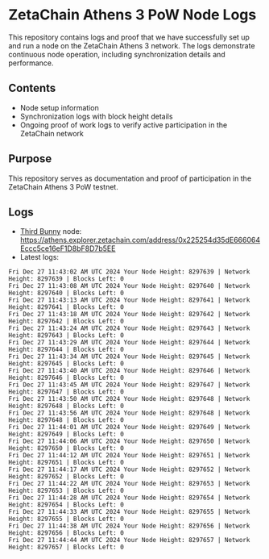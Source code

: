 # ZetaChain Athens 3 PoW Node Logs
This repository contains logs and proof that we have successfully set up and run a node on the ZetaChain Athens 3 network. The logs demonstrate continuous node operation, including synchronization details and performance.

## Contents
- Node setup information
- Synchronization logs with block height details
- Ongoing proof of work logs to verify active participation in the ZetaChain network

## Purpose
This repository serves as documentation and proof of participation in the ZetaChain Athens 3 PoW testnet.

## Logs

- [Third Bunny](https://thirdbunny.xyz/) node: https://athens.explorer.zetachain.com/address/0x225254d35dE666064Eccc5ce16eF1D8bF8D7b5EE
- Latest logs:
```
Fri Dec 27 11:43:02 AM UTC 2024 Your Node Height: 8297639 | Network Height: 8297639 | Blocks Left: 0
Fri Dec 27 11:43:08 AM UTC 2024 Your Node Height: 8297640 | Network Height: 8297640 | Blocks Left: 0
Fri Dec 27 11:43:13 AM UTC 2024 Your Node Height: 8297641 | Network Height: 8297641 | Blocks Left: 0
Fri Dec 27 11:43:18 AM UTC 2024 Your Node Height: 8297642 | Network Height: 8297642 | Blocks Left: 0
Fri Dec 27 11:43:24 AM UTC 2024 Your Node Height: 8297643 | Network Height: 8297643 | Blocks Left: 0
Fri Dec 27 11:43:29 AM UTC 2024 Your Node Height: 8297644 | Network Height: 8297644 | Blocks Left: 0
Fri Dec 27 11:43:34 AM UTC 2024 Your Node Height: 8297645 | Network Height: 8297645 | Blocks Left: 0
Fri Dec 27 11:43:40 AM UTC 2024 Your Node Height: 8297646 | Network Height: 8297646 | Blocks Left: 0
Fri Dec 27 11:43:45 AM UTC 2024 Your Node Height: 8297647 | Network Height: 8297647 | Blocks Left: 0
Fri Dec 27 11:43:50 AM UTC 2024 Your Node Height: 8297648 | Network Height: 8297648 | Blocks Left: 0
Fri Dec 27 11:43:56 AM UTC 2024 Your Node Height: 8297648 | Network Height: 8297648 | Blocks Left: 0
Fri Dec 27 11:44:01 AM UTC 2024 Your Node Height: 8297649 | Network Height: 8297649 | Blocks Left: 0
Fri Dec 27 11:44:06 AM UTC 2024 Your Node Height: 8297650 | Network Height: 8297650 | Blocks Left: 0
Fri Dec 27 11:44:12 AM UTC 2024 Your Node Height: 8297651 | Network Height: 8297651 | Blocks Left: 0
Fri Dec 27 11:44:17 AM UTC 2024 Your Node Height: 8297652 | Network Height: 8297652 | Blocks Left: 0
Fri Dec 27 11:44:22 AM UTC 2024 Your Node Height: 8297653 | Network Height: 8297653 | Blocks Left: 0
Fri Dec 27 11:44:28 AM UTC 2024 Your Node Height: 8297654 | Network Height: 8297654 | Blocks Left: 0
Fri Dec 27 11:44:33 AM UTC 2024 Your Node Height: 8297655 | Network Height: 8297655 | Blocks Left: 0
Fri Dec 27 11:44:38 AM UTC 2024 Your Node Height: 8297656 | Network Height: 8297656 | Blocks Left: 0
Fri Dec 27 11:44:44 AM UTC 2024 Your Node Height: 8297657 | Network Height: 8297657 | Blocks Left: 0
```
